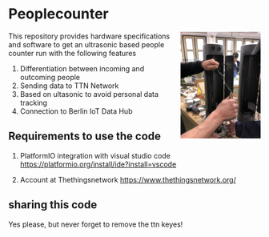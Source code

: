 # Peoplecounter 
<img align="right" width="160" src="images/pollerinnen.jpg">

This repository provides hardware specifications and software to get an ultrasonic based people counter run with the following features
1. Differentiation between incoming and outcoming people
2. Sending data to TTN Network
3. Based on ultasonic to avoid personal data tracking
4. Connection to Berlin IoT Data Hub

## Requirements to use the code
1. PlatformIO integration with visual studio code https://platformio.org/install/ide?install=vscode

2. Account at Thethingsnetwork https://www.thethingsnetwork.org/

## sharing this code

Yes please, but never forget to remove the ttn keyes!

 
